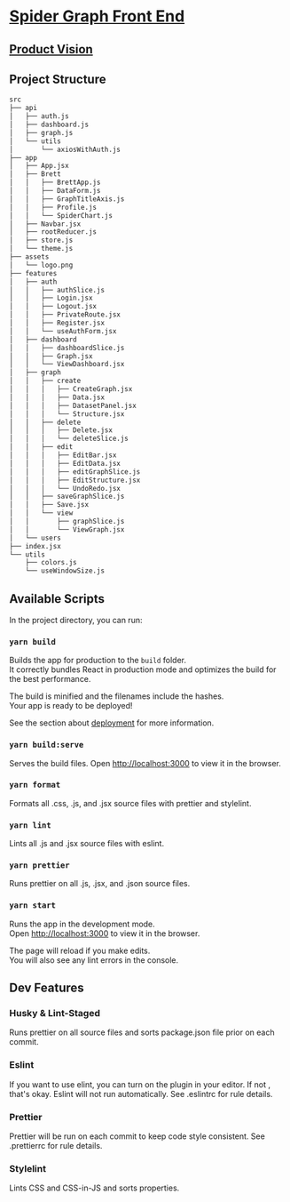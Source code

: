 # [Spider Graph Front End](https://spidergraph.now.sh/)

## [Product Vision](https://www.notion.so/Product-Vision-bcc33f41ecc94cd395ebdbb4504b1f23)

## Project Structure

```bash
src
├── api
│   ├── auth.js
│   ├── dashboard.js
│   ├── graph.js
│   └── utils
│       └── axiosWithAuth.js
├── app
│   ├── App.jsx
│   ├── Brett
│   │   ├── BrettApp.js
│   │   ├── DataForm.js
│   │   ├── GraphTitleAxis.js
│   │   ├── Profile.js
│   │   └── SpiderChart.js
│   ├── Navbar.jsx
│   ├── rootReducer.js
│   ├── store.js
│   └── theme.js
├── assets
│   └── logo.png
├── features
│   ├── auth
│   │   ├── authSlice.js
│   │   ├── Login.jsx
│   │   ├── Logout.jsx
│   │   ├── PrivateRoute.jsx
│   │   ├── Register.jsx
│   │   └── useAuthForm.jsx
│   ├── dashboard
│   │   ├── dashboardSlice.js
│   │   ├── Graph.jsx
│   │   └── ViewDashboard.jsx
│   ├── graph
│   │   ├── create
│   │   │   ├── CreateGraph.jsx
│   │   │   ├── Data.jsx
│   │   │   ├── DatasetPanel.jsx
│   │   │   └── Structure.jsx
│   │   ├── delete
│   │   │   ├── Delete.jsx
│   │   │   └── deleteSlice.js
│   │   ├── edit
│   │   │   ├── EditBar.jsx
│   │   │   ├── EditData.jsx
│   │   │   ├── editGraphSlice.js
│   │   │   ├── EditStructure.jsx
│   │   │   └── UndoRedo.jsx
│   │   ├── saveGraphSlice.js
│   │   ├── Save.jsx
│   │   └── view
│   │       ├── graphSlice.js
│   │       └── ViewGraph.jsx
│   └── users
├── index.jsx
└── utils
    ├── colors.js
    └── useWindowSize.js
```

## Available Scripts

In the project directory, you can run:

### `yarn build`

Builds the app for production to the `build` folder.<br />
It correctly bundles React in production mode and optimizes the build for the best performance.

The build is minified and the filenames include the hashes.<br />
Your app is ready to be deployed!

See the section about [deployment](https://facebook.github.io/create-react-app/docs/deployment) for more information.

### `yarn build:serve`

Serves the build files. Open [http://localhost:3000](http://localhost:3000) to
view it in the browser.

### `yarn format`

Formats all .css, .js, and .jsx source files with prettier and stylelint.

### `yarn lint`

Lints all .js and .jsx source files with eslint.

### `yarn prettier`

Runs prettier on all .js, .jsx, and .json source files.

### `yarn start`

Runs the app in the development mode.<br />
Open [http://localhost:3000](http://localhost:3000) to view it in the browser.

The page will reload if you make edits.<br />
You will also see any lint errors in the console.

## Dev Features

### Husky & Lint-Staged

Runs prettier on all source files and sorts package.json file prior on each
commit.

### Eslint

If you want to use elint, you can turn on the plugin in your editor. If not
, that's okay. Eslint will not run automatically. See .eslintrc for rule
details.

### Prettier

Prettier will be run on each commit to keep code style consistent. See
.prettierrc for rule details.

### Stylelint

Lints CSS and CSS-in-JS and sorts properties.
